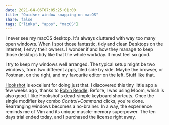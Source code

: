 ```yaml
---
date: 2021-04-06T07:05:25+01:00
title: "Quicker window snapping on macOS"
share: false
tags: ["links", "apps", "macOS"]
---
```

I never see my macOS desktop. It's always cluttered with way too many open
windows. When I spot those fantastic, tidy and clean Desktops on the internet,
I envy their owners. I wonder if and how they manage to keep those desktops
tidy like that the whole workday. It must feel so good.

I try to keep my windows well arranged. The typical setup might be two windows,
from two different apps, tiled side by side. Maybe the browser, or Postman, on
the right, and my favourite editor on the left. Stuff like that. 

[Hookshot][1] is excellent for doing just that. I discovered this tiny little
app a few weeks ago, thanks to [Robin Rendle][2]. Before, I was using Moom,
which is also good. I like Hookshot's dead-simple keyboard shortcuts. Once the
single modifier key combo *Control+Command* clicks, you're done. Rearranging
windows becomes a no-brainer. In a way, the experience reminds me of Vim and
its unique muscle-memory superpower. The ten days trial ended today, and
I purchased the license right away.



 [1]: https://hookshot.app/
 [2]: https://www.robinrendle.com/notes/hookshot
 [rss]: https://nicolaiarocci.com/index.xml
 [tw]: http://twitter.com/nicolaiarocci
 [nl]: https://buttondown.email/nicolaiarocci
